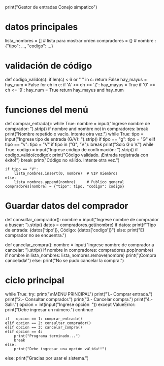 print("Gestor de entradas Conejo simpatico")
# datos principales
lista_nombres = []              # lista para mostrar orden
compradores   = {}              # nombre : {"tipo": ..., "codigo": ...}

# validación de código
def codigo_valido(c):
    if len(c) < 6 or " " in c:
        return False
    hay_mayus = hay_num = False
    for ch in c:
        if 'A' <= ch <= 'Z':
            hay_mayus = True
        if '0' <= ch <= '9':
            hay_num = True
    return hay_mayus and hay_num

# funciones del menú
def comprar_entrada():
    while True:
        nombre = input("Ingrese nombre de comprador: ").strip()
        if nombre and nombre not in compradores:
            break
        print("Nombre repetido o vacío. Intente otra vez.")
    while True:
        tipo = input("Ingrese tipo de entrada (G/V): ").strip()
        if tipo == "g":
            tipo = "G"
        elif tipo == "v":
            tipo = "V"
        if tipo in ("G", "V"):
            break
        print("Solo G o V.")
    while True:
        codigo = input("Ingrese código de confirmación: ").strip()
        if codigo_valido(codigo):
            print("Código validado. ¡Entrada registrada con éxito!")
            break
        print("Código no válido. Intente otra vez.")

    if tipo == "V":
        lista_nombres.insert(0, nombre)  # VIP miembros
    else:
        lista_nombres.append(nombre)     # Publico general
    compradores[nombre] = {"tipo": tipo, "codigo": codigo}

# Guardar datos del comprador
def consultar_comprador():
    nombre = input("Ingrese nombre de comprador a buscar: ").strip()
    datos = compradores.get(nombre)
    if datos:
        print(f"Tipo de entrada: {datos['tipo']}, Código: {datos['codigo']}")
    else:
        print("El comprador no se encuentra.")

def cancelar_compra():
    nombre = input("Ingrese nombre de comprador a cancelar: ").strip()
    if nombre in compradores:
        compradores.pop(nombre)       
        if nombre in lista_nombres:
            lista_nombres.remove(nombre) 
        print("¡Compra cancelada!")
    else:
        print("No se pudo cancelar la compra.")

# ciclo principal
while True:
    try:
        print("\nMENU PRINCIPAL")
        print("1.- Comprar entrada.")
        print("2.- Consultar comprador.")
        print("3.- Cancelar compra.")
        print("4.- Salir.")
        opcion = int(input("Ingrese opción: "))
    except ValueError:
        print("Debe ingresar un número.")
        continue

    if   opcion == 1: comprar_entrada()
    elif opcion == 2: consultar_comprador()
    elif opcion == 3: cancelar_compra()
    elif opcion == 4:
        print("Programa terminado...")
        break
    else:
        print("Debe ingresar una opción válida!!")
else:
    print("Gracias por usar el sistema.")
